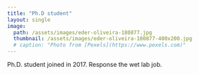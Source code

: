 ```yaml
---
title: "Ph.D student"
layout: single
image: 
  path: /assets/images/eder-oliveira-180877.jpg
  thumbnail: /assets/images/eder-oliveira-180877-400x200.jpg
  # caption: "Photo from [Pexels](https://www.pexels.com)"
---
```


Ph.D. student joined in 2017. Response the wet lab job.